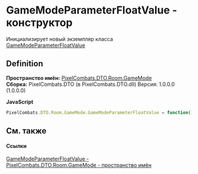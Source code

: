 # GameModeParameterFloatValue - конструктор


Инициализирует новый экземпляр класса <a href="ef494ffd-e10b-1627-f128-1979683f6ee0">GameModeParameterFloatValue</a>



## Definition
**Пространство имён:** <a href="4d3fbb36-c354-8f6e-a905-e9536bb5c956">PixelCombats.DTO.Room.GameMode</a>  
**Сборка:** PixelCombats.DTO (в PixelCombats.DTO.dll) Версия: 1.0.0.0 (1.0.0.0)

**JavaScript**
``` JavaScript
PixelCombats.DTO.Room.GameMode.GameModeParameterFloatValue = function();
```



## См. также


#### Ссылки
<a href="ef494ffd-e10b-1627-f128-1979683f6ee0">GameModeParameterFloatValue - </a>  
<a href="4d3fbb36-c354-8f6e-a905-e9536bb5c956">PixelCombats.DTO.Room.GameMode - пространство имён</a>  
